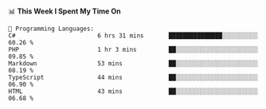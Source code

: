 <!--START_SECTION:waka-->
📊 **This Week I Spent My Time On** 

```text
💬 Programming Languages: 
C#                       6 hrs 31 mins       ███████████████░░░░░░░░░░   60.26 % 
PHP                      1 hr 3 mins         ██░░░░░░░░░░░░░░░░░░░░░░░   09.85 % 
Markdown                 53 mins             ██░░░░░░░░░░░░░░░░░░░░░░░   08.19 % 
TypeScript               44 mins             ██░░░░░░░░░░░░░░░░░░░░░░░   06.90 % 
HTML                     43 mins             ██░░░░░░░░░░░░░░░░░░░░░░░   06.68 % 
```


<!--END_SECTION:waka-->
